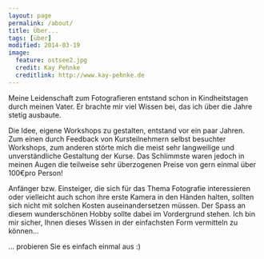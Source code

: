 ```yaml
---
layout: page
permalink: /about/
title: Über...
tags: [über]
modified: 2014-03-19
image:
  feature: ostsee2.jpg
  credit: Kay Pehnke
  creditlink: http://www.kay-pehnke.de
---
```


Meine Leidenschaft zum Fotografieren entstand schon in Kindheitstagen durch meinen Vater. Er brachte mir viel Wissen bei, das ich über die Jahre stetig ausbaute.

Die Idee, eigene Workshops zu gestalten, entstand vor ein paar Jahren. 
Zum einen durch Feedback von Kursteilnehmern selbst besuchter Workshops, zum anderen störte mich die meist sehr langweilige und unverständliche Gestaltung der Kurse. 
Das Schlimmste waren jedoch in meinen Augen die teilweise sehr überzogenen Preise von gern einmal über 100€pro Person!

Anfänger bzw. Einsteiger, die sich für das Thema Fotografie interessieren oder vielleicht auch schon ihre erste Kamera in den Händen halten, sollten sich nicht mit solchen Kosten auseinandersetzen müssen. Der Spass an diesem wunderschönen Hobby sollte dabei im Vordergrund stehen.
Ich bin mir sicher, Ihnen dieses Wissen in der einfachsten Form vermitteln zu können…

... probieren Sie es einfach einmal aus :)